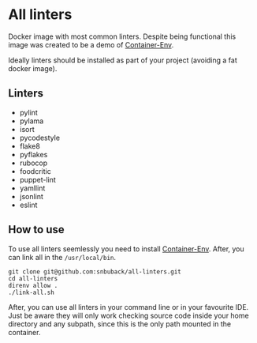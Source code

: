 # All linters

Docker image with most common linters.
Despite being functional this image was created to be a demo of [Container-Env](https://github.com/snbuback/container-env).

Ideally linters should be installed as part of your project (avoiding a fat docker image).

## Linters
* pylint
* pylama
* isort
* pycodestyle
* flake8
* pyflakes
* rubocop
* foodcritic
* puppet-lint
* yamllint
* jsonlint
* eslint

## How to use

To use all linters seemlessly you need to install [Container-Env](https://github.com/snbuback/container-env).
After, you can link all in the `/usr/local/bin`.

```shell
git clone git@github.com:snbuback/all-linters.git
cd all-linters
direnv allow .
./link-all.sh
```

 After, you can use all linters in your command line or in your favourite IDE. Just be aware they will only work checking source code inside your home directory and any subpath, since this is the only path mounted in the container.

